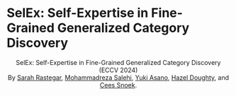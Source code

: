# SelEx: Self-Expertise in Fine-Grained Generalized Category Discovery
<!--

<p align="center">
    <a href="https://openreview.net/forum?id=m0vfXMrLwF&noteId=m0vfXMrLwF"><img src="https://img.shields.io/badge/-ECCV%2024-blue"></a>
    <a href="https://arxiv.org/abs/2310.19776"><img src="https://img.shields.io/badge/arXiv-2310.19776-red"></a>
</p>
-->
<p align="center">
	SelEx: Self-Expertise in Fine-Grained Generalized Category Discovery (ECCV 2024)<br>
  By
  <a href="https://sarahrastegar.github.io/">Sarah Rastegar</a>, 
  <a href="https://smsd75.github.io/">Mohammadreza Salehi</a>, 
  <a href="https://yukimasano.github.io/">Yuki Asano</a>, 
  <a href="https://hazeldoughty.github.io/">Hazel Doughty</a>, and 
  <a href="https://www.ceessnoek.info/">Cees Snoek</a>.
</p>

<!-- ![image](assets/selex.png)




## Dependencies

```
pip install -r requirements.txt
```

## Config

Set paths to datasets, pre-trained models and desired log directories in ```config.py```

Set ```SAVE_DIR``` (logfile destination) and ```PYTHON``` (path to python interpreter) in ```bash_scripts``` scripts.

## Datasets

We use fine-grained benchmarks in this paper, including:                                                                                                                    
                                                                                                                                                                  
* [The Semantic Shift Benchmark (SSB)](https://github.com/sgvaze/osr_closed_set_all_you_need#ssb) and [Herbarium19](https://www.kaggle.com/c/herbarium-2019-fgvc6)

We also use generic object recognition datasets, including:

* [CIFAR-10/100](https://pytorch.org/vision/stable/datasets.html) and [ImageNet](https://image-net.org/download.php)


## Scripts

**Train representation**:

```
bash bash_scripts/contrastive_train.sh
```

**Extract features**: Extract features to prepare for semi-supervised k-means. 
It will require changing the path for the model with which to extract features in ```warmup_model_dir```

```
bash bash_scripts/extract_features.sh
```

**Fit semi-supervised k-means**:

```
bash bash_scripts/k_means.sh
```


## <a name="cite"/> :clipboard: Citation

If you use this code in your research, please consider citing our paper:

```
@inproceedings{RastegarECCV2024,
title = {SelEx: Self-Expertise in Fine-Grained Generalized Category Discovery},
author = {Sarah Rastegar and Mohammadreza Salehi and Yuki M Asano and Hazel Doughty and Cees G M Snoek},
year = {2024},
booktitle = {European Conference on Computer Vision},
}
```

## Acknowledgements

The codebase is mainly built on the repo of https://github.com/sgvaze/generalized-category-discovery.-->
